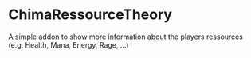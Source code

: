 # ChimaRessourceTheory
A simple addon to show more information about the players ressources (e.g. Health, Mana, Energy, Rage, ...)
